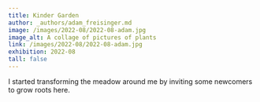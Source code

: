 ```yaml
---
title: Kinder Garden
author: _authors/adam_freisinger.md
image: /images/2022-08/2022-08-adam.jpg
image_alt: A collage of pictures of plants
link: /images/2022-08/2022-08-adam.jpg
exhibition: 2022-08
tall: false
---
```


I started transforming the meadow around me by inviting some newcomers to grow roots here. 

